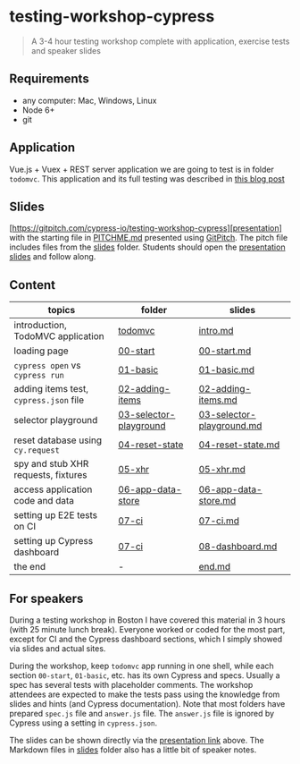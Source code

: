 # testing-workshop-cypress

> A 3-4 hour testing workshop complete with application, exercise tests and speaker slides

## Requirements

- any computer: Mac, Windows, Linux
- Node 6+
- git

## Application

Vue.js + Vuex + REST server application we are going to test is in folder `todomvc`. This application and its full testing was described in [this blog post](https://www.cypress.io/blog/2017/11/28/testing-vue-web-application-with-vuex-data-store-and-rest-backend/)

## Slides

[https://gitpitch.com/cypress-io/testing-workshop-cypress][presentation] with the starting file in [PITCHME.md](PITCHME.md) presented using [GitPitch](https://gitpitch.com/). The pitch file includes files from the [slides](slides) folder. Students should open the [presentation slides][presentation] and follow along.

[presentation]: https://gitpitch.com/cypress-io/testing-workshop-cypress

## Content

| topics                                 | folder                                           | slides                                                        |
| -------------------------------------- | ------------------------------------------------ | ------------------------------------------------------------- |
| introduction, TodoMVC application      | [todomvc](todomvc)                               | [intro.md](slides/intro.md)                                   |
| loading page                           | [00-start](00-start)                             | [00-start.md](slides/00-start.md)                             |
| `cypress open` vs `cypress run`        | [01-basic](01-basic)                             | [01-basic.md](slides/01-basic.md)                             |
| adding items test, `cypress.json` file | [02-adding-items](02-adding-items)               | [02-adding-items.md](slides/02-adding-items.md)               |
| selector playground                    | [03-selector-playground](03-selector-playground) | [03-selector-playground.md](slides/03-selector-playground.md) |
| reset database using `cy.request`      | [04-reset-state](04-reset-state)                 | [04-reset-state.md](slides/04-reset-state.md)                 |
| spy and stub XHR requests, fixtures    | [05-xhr](05-xhr)                                 | [05-xhr.md](slides/05-xhr.md)                                 |
| access application code and data       | [06-app-data-store](06-app-data-store)           | [06-app-data-store.md](slides/06-app-data-store.md)           |
| setting up E2E tests on CI             | [07-ci](07-ci)                                   | [07-ci.md](slides/07-ci.md)                                   |
| setting up Cypress dashboard           | [07-ci](07-ci)                                   | [08-dashboard.md](slides/08-dashboard.md)                     |
| the end                                | -                                                | [end.md](slides/end.md)                                       |

## For speakers

During a testing workshop in Boston I have covered this material in 3 hours (with 25 minute lunch break). Everyone worked or coded for the most part, except for CI and the Cypress dashboard sections, which I simply showed via slides and actual sites.

During the workshop, keep `todomvc` app running in one shell, while each section `00-start`, `01-basic`, etc. has its own Cypress and specs. Usually a spec has several tests with placeholder comments. The workshop attendees are expected to make the tests pass using the knowledge from slides and hints (and Cypress documentation). Note that most folders have prepared `spec.js` file and `answer.js` file. The `answer.js` file is ignored by Cypress using a setting in `cypress.json`.

The slides can be shown directly via the [presentation link][presentation] above. The Markdown files in [slides](slides) folder also has a little bit of speaker notes.
